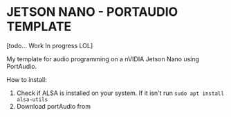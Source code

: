 # JETSON NANO - PORTAUDIO TEMPLATE
[todo... Work In progress LOL]

My template for audio programming on a nVIDIA Jetson Nano using PortAudio.

How to install:

1. Check if ALSA is installed on your system. If it isn't run <code>sudo apt install alsa-utils</code>
2. Download portAudio from
